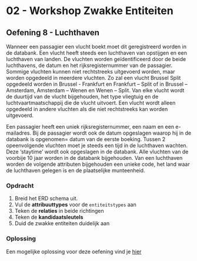 # 02 - Workshop Zwakke Entiteiten

## Oefening 8 - Luchthaven
Wanneer een passagier een vlucht boekt moet dit geregistreerd worden in de databank. Een vlucht heeft steeds een luchthaven van opstijgen en een luchthaven van landen. De vluchten worden geïdentificeerd door de beide luchthavens, de datum en het rijksregisternummer van de passagier. Sommige vluchten kunnen niet rechtstreeks uitgevoerd worden, maar worden opgedeeld in meerdere vluchten. Zo zal een vlucht Brussel Split opgedeeld worden in Brussel - Frankfurt en Frankfurt – Split of in Brussel – Amsterdam, Amsterdam – Wenen en Wenen – Split. Van elke vlucht wordt de duurtijd van de vlucht bijgehouden, het type vliegtuig en de luchtvaartmaatschappij die de vlucht uitvoert. Een vlucht wordt alleen opgedeeld in andere vluchten als die niet rechtstreeks kan worden uitgevoerd. ​

Een passagier heeft een uniek rijksregisternummer, een naam en een e-mailadres. Bij de passagier wordt ook de datum opgeslagen waarop hij in de databank is opgenomen= datum van de eerste boeking.​
Tussen 2 opeenvolgende vluchten moet je steeds een tijd in de luchthaven wachten. Deze ‘staytime’ wordt ook opgeslagen in de databank.​ Alle vluchten van de voorbije 10 jaar worden in de databank bijgehouden.​ Van een luchthaven worden de volgende attributen bijgehouden een unieke code, het land waar de luchthaven gelegen is en de plaatselijke munteenheid.  ​

### Opdracht
1. Breid het ERD schema uit.
2. Vul de **attribuuttypes** voor de `entiteitstypes` aan
3. Teken de **relaties** in beide richtingen
4. Teken de **kandidaatsleutels**
5. Duid de zwakke entiteiten duidelijk aan

### Oplossing
Een mogelijke oplossing voor deze oefening vind je [hier](../solutions/exercise-8.md)
